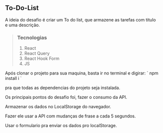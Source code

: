 ## To-Do-List

<p>A ideia do desafio é criar um To do list, que armazene as tarefas com titulo e uma descrição.</p>

<blockquote>
  <h3>Tecnologias</h3>
  <ol>
    <li>React</li>
    <li>React Query</li>
    <li>React Hook Form</li>
    <li>JS</li>
  </ol>
</blockquote>

<p>Após clonar o projeto para sua maquina, basta ir no terminal e digirar: ` npm install i ` </p>
<p>pra que todas as dependencias do projeto seja instalada.</p>



<p>Os principais pontos do desafio foi, fazer o consumo da API.</p> 
<p>Armazenar os dados no LocalStorage do navegador.</p>
<p>Fazer ele usar a API com mudanças de frase a cada 5 segundos.</p>
<p>Usar o formulario pra enviar os dados pro localStorage.</p>
